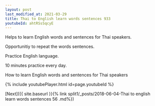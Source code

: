 ```yaml
---
layout: post
last_modified_at: 2021-03-29
title: Thai to English learn words sentences 933 
youtubeId: ahtRSsSqcyE
---
```

 
 
Helps to learn English words and sentences for Thai speakers.

Opportunitiy to repeat the words sentences. 

Practice English language. 
 
10 minutes practice every day. 
 
How to learn English words and sentences for Thai speakers 
 
{% include youtubePlayer.html id=page.youtubeId %}
 
 
[Next]({{ site.baseurl }}{% link  split1/_posts/2018-06-04-Thai to english learn words sentences 56 .md%})
 
